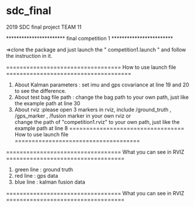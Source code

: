 # sdc_final
2019 SDC final project TEAM 11

*********************** final competition 1  ************************
  
 =>clone the package and just launch the " competition1.launch " and follow the instruction in it.
  
================================== How to use launch file =====================================
  
   1. About Kalman parameters : set imu and gps covariance at line 19 and 20 to see the difference.
   2. About test bag file path : change the bag path to your own path, just like the example path at line 30
   3. About rviz :please open 3 markers in rviz, include /ground_truth , /gps_marker , /fusion marker in your own rviz
    or  
     change the path of "competition1.rviz" to your own path, just like the example path at line 8 
================================== How to use launch file =====================================

================================== What you can see in RVIZ ===================================
   1. green line : ground truth
   2. red line : gps data
   3. blue line : kalman fusion data

================================== What you can see in RVIZ ===================================
